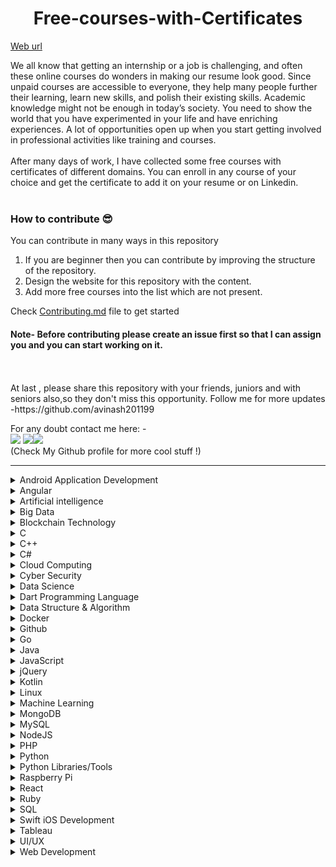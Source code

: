 <h1 align="center"> Free-courses-with-Certificates</h1>

[Web url](https://avinash201199.github.io/Free-courses-with-Certificates)

We all know that getting an internship or a job is challenging, and often these online courses do wonders in making our resume look good. Since unpaid courses are accessible to everyone, they help many people further their learning, learn new skills, and polish their existing skills. Academic knowledge might not be enough in today’s society. You need to show the world that you have experimented in your life and have enriching experiences. A lot of opportunities open up when you start getting involved in professional activities like training and courses.<br>
<br>
After many days of work, I have collected some free courses with certificates of different domains. You can enroll in any course of your choice and get the certificate to add it on your resume or on Linkedin.
<br>
<br>

### How to contribute 😎<br>

You can contribute in many ways in this repository

1. If you are beginner then you can contribute by improving the structure of the repository. <br>
2. Design the website for this repository with the content. <br>
3. Add more free courses into the list which are not present. <br>

Check [Contributing.md](https://github.com/avinash201199/Free-courses-with-Certificates/blob/main/CONTRIBUTING.md) file to get started

#### Note- Before contributing please create an issue first so that I can assign you and you can start working on it.

<br>
<br>
At last , please share this repository with your friends, juniors and with seniors also,so they don't miss this opportunity. Follow me for more updates -https://github.com/avinash201199
<br>

For any doubt contact me here: - <br>
[<img src="https://img.icons8.com/color/50/000000/instagram-new--v2.png"/>](https://www.instagram.com/lets__code/) [<img src="https://img.icons8.com/color/48/000000/github--v3.png"/>](https://github.com/avinash201199)[<img src="https://img.icons8.com/color/48/000000/linkedin.png"/>](https://www.linkedin.com/in/avinash-singh-071b79175/)
<br>(Check My Github profile for more cool stuff !)<br>

<hr>

<details>
<summary>Android Application Development</summary>
<br>
Great Learning - Android Application Development<br>
Website-https://www.greatlearning.in/academy/learn-for-free/courses/android-application-development<br>
<br>
Udemy- Become an Android Developer from Scratch<br>
Website- https://www.udemy.com/course/become-an-android-developer-from-scratch/<br>
<br>
</details>

<details>
<summary>Angular</summary>
<br>
Sololearn - Angular + NestJS<br>
Website-https://www.sololearn.com/learning/1092<br>
<br>
</details>

<details>
<summary>Artificial intelligence</summary>
<br>
GREAT LEARNING ACADEMY- Introduction to Deep Learning<br>
Website-https://www.greatlearning.in/academy/learn-for-free/courses/introduction-to-deep-learning<br>
<br>
GREAT LEARNING ACADEMY- Computer Vision Essentials<br>
Website- https://www.greatlearning.in/academy/learn-for-free/courses/computer-vision-essentials<br>
<br>
GREAT LEARNING ACADEMY- Introduction to Tensorflow and Keras<br>
Website- https://www.greatlearning.in/academy/learn-for-free/courses/introduction-to-tensorflow-and-keras<br>
<br>
GREAT LEARNING ACADEMY- How to Build your own Chatbot using Python?<br>
Website- https://www.greatlearning.in/academy/learn-for-free/courses/how-to-build-your-own-chatbot-using-python<br>
<br>
GREAT LEARNING ACADEMY- OpenCV Tutorial<br>
Website- https://www.greatlearning.in/academy/learn-for-free/courses/face-detection-with-opencv-in-python<br>
<br>
GREAT LEARNING ACADEMY- TensorFlow Python<br>
Website- https://www.greatlearning.in/academy/learn-for-free/courses/tensorflow-python<br>
 <br>
Future Learn-Digital Skills: Artificial Intelligence<br>
 Website- https://www.futurelearn.com/courses/artificial-intelligence<br>
 <br>
UDEMY: Introduction to Artificial Intelligence in Software Testing<br>
 Website- https://www.udemy.com/course/introduction-to-artificial-intelligence-in-software-testing<br>
 
<br>
</details>

<details>
<summary>Big Data</summary>
<br>
GREAT LEARNING ACADEMY- Introduction to Big Data and Hadoop<br>
Website- https://www.greatlearning.in/academy/learn-for-free/courses/introduction-to-big-data-and-hadoop<br>
<br>
GREAT LEARNING ACADEMY- Introduction to Apache Hive<br>
Website- https://www.greatlearning.in/academy/learn-for-free/courses/introduction-to-apache-hive<br>
<br>
GREAT LEARNING ACADEMY- Spark Basics<br>
Website- https://www.greatlearning.in/academy/learn-for-free/courses/spark-basics<br>
<br>
 FUTURE LEARN- Big Data Analytics: Opportunities, Challenges, and the Future<br>
 Website-https://www.futurelearn.com/courses/applied-big-data-analytics
<br>
</details>

<details>
<summary>Blockchain Technology</summary>
<br>
COURSERA - Blockchain Basics<br>
Website : https://www.coursera.org/learn/blockchain-basics?ranMID=40328&ranEAID=JVFxdTr9V80&ranSiteID=JVFxdTr9V80-DVWDPTM3td0_wUL_LQyS5Q&siteID=JVFxdTr9V80-DVWDPTM3td0_wUL_LQyS5Q&utm_content=10&utm_medium=partners&utm_source=linkshare&utm_campaign=JVFxdTr9V80<br>
<br>
COGNITIVE CLASS - Blockchain Essentials<br>
Website : https://cognitiveclass.ai/courses/blockchain-course<br>
<br>
GREAT LEARNING ACADEMY - Blockchain Basics<br>
Website : https://www.greatlearning.in/academy/learn-for-free/courses/blockchain-basics<br>
<br>
DIGITALDEFYND - This page contains 10 best Blockchain free certification courses<br>
Website : https://digitaldefynd.com/best-blockchain-courses-training-and-certifications-online/#1_Blockchain_Certification_by_INSEAD_Courser<br>
<br>
PLURALSIGHT - Blockchain-Principles and Practices<br>
Website : https://www.pluralsight.com/courses/blockchain-principles-practices?clickid=w3vydT2oUxyIWE2wQIVNPydYUkBXHI1YZ05ezo0&irgwc=1&mpid=1193463&aid=7010a000001xAKZAA2&utm_medium=digital_affiliate&utm_campaign=1193463&utm_source=impactradius<br>
</details>

<details>
<summary>C</summary>
<br>
Sololearn - C<br>
Website-https://www.sololearn.com/learning/1089<br>
<br>
GREAT LEARNING ACADEMY- C for Beginners<br>
Website-https://www.greatlearning.in/academy/learn-for-free/courses/c-for-beginners1<br>
<br>
</details>

<details>
<summary>C++</summary>
<br>
Sololearn- C++<br>
Website- https://www.sololearn.com/learning/1051<br>
<br>
</details>

<details>
<summary>C#</summary>
<br>
Sololearn- C#<br>
Website- https://www.sololearn.com/learning/1080<br>
<br>
</details>

<details>
<summary>Cloud Computing</summary>
<br>
Congnitive.ai- Introduction to Cloud<br>
Website-https://cognitiveclass.ai/courses/introduction-to-cloud<br>
<br>

GREAT LEARNING ACADEMY- Cloud Foundations<br>
Website- https://www.greatlearning.in/academy/learn-for-free/courses/cloud-foundations<br>
<br>
GREAT LEARNING ACADEMY- Cloud Foundations - Advanced<br>
Website- https://www.greatlearning.in/academy/learn-for-free/courses/cloud-foundations-advanced<br>
<br>
GREAT LEARNING ACADEMY- AWS For Beginners<br>
Website- https://www.greatlearning.in/academy/learn-for-free/courses/aws-for-beginners1<br>
<br>
GREAT LEARNING ACADEMY- Microsoft Azure Essentials<br>
Website-https://www.greatlearning.in/academy/learn-for-free/courses/microsoft-azure-essentials<br>
<br>
GREAT LEARNING ACADEMY- Google Cloud Platform for Beginners<br>
Website- https://www.greatlearning.in/academy/learn-for-free/courses/google-cloud-platform-for-beginners1<br>
<br>
GREAT LEARNING ACADEMY- Cloud Computing Architecture<br>
Website-https://www.greatlearning.in/academy/learn-for-free/courses/cloud-computing-architecture<br>
<br>

</details>

<details>
<summary>Cyber Security</summary>
<br>
GREAT LEARNING ACADEMY- Introduction to Cyber Security<br>
Website- https://www.greatlearning.in/academy/learn-for-free/courses/introduction-to-cyber-security<br>
<br>
GREAT LEARNING ACADEMY- Introduction to Ethical Hacking<br>
Website- https://www.greatlearning.in/academy/learn-for-free/courses/introduction-to-ethical-hacking<br>
<br>
GREAT LEARNING ACADEMY- Advanced Cyber Security - Threats and Governance<br>
Website- https://www.greatlearning.in/academy/learn-for-free/courses/advanced-cyber-security-threats-and-governance<br>
<br>
GREAT LEARNING ACADEMY- Ethical Hacking - Mobile Platforms and Network Architecture<br>
Website- https://www.greatlearning.in/academy/learn-for-free/courses/ethical-hacking-mobile-platforms-and-network-architecture<br>
<br>
</details>

<details>
<summary>Data Science</summary>
<br>
Sololearn- Data Science <br>
Website-https://www.sololearn.com/learning/1093<br>
<br>
Analytic Vidhya- Introduction to Python(Data Science) <br>
Website-https://courses.analyticsvidhya.com/pages/all-free-courses/<br>
<br>
cognitiveclass.ai- Introduction to Data Science<br>
Website-https://cognitiveclass.ai/courses/data-science-101<br>
<br>
cognitiveclass.ai- Data Science Methodology<br>
Website-https://cognitiveclass.ai/courses/data-science-methodology-2<br>
<br> 
cognitiveclass.ai- Data Science Tools<br>
Website-https://cognitiveclass.ai/courses/data-science-hands-open-source-tools-2<br>
<br> 
GREAT LEARNING ACADEMY- Data Science Foundations<br>
Website-https://www.greatlearning.in/academy/learn-for-free/courses/data-science-foundations<br>
<br> 
GREAT LEARNING ACADEMY- Basics of Exploratory Data Analysis<br>
Website-https://olympus.greatlearning.in/courses/13687<br>
<br> 
GREAT LEARNING ACADEMY- Probability for Data Science<br>
Website-https://www.greatlearning.in/academy/learn-for-free/courses/probability-for-data-science<br>
<br>
GREAT LEARNING ACADEMY- Statistical Methods for Decision Making<br>
Website-https://www.greatlearning.in/academy/learn-for-free/courses/statistical-methods-for-decision-making<br>
<br>
GREAT LEARNING ACADEMY- Predictive Modeling and Analytics - Regression<br>
Website-https://www.greatlearning.in/academy/learn-for-free/courses/predictive-modeling-and-analytics-regression<br>
<br>
GREAT LEARNING ACADEMY- Data Visualization using Tableau<br>
Website-https://www.greatlearning.in/academy/learn-for-free/courses/data-visualization-using-tableau<br>
<br>
GREAT LEARNING ACADEMY- Data Visualization With Power BI<br>
Website-https://www.greatlearning.in/academy/learn-for-free/courses/data-visualization-with-power-bi<br>
<br>
GREAT LEARNING ACADEMY- COVID-19 Outbreak Prediction<br>
Website-https://www.greatlearning.in/academy/learn-for-free/courses/covid-19-outbreak-prediction<br>
<br> 
GREAT LEARNING ACADEMY- Data Mining<br>
Website-https://www.greatlearning.in/academy/learn-for-free/courses/data-mining1<br>
<br>
GREAT LEARNING ACADEMY- Kaggle Competition<br>
Website-https://www.greatlearning.in/academy/learn-for-free/courses/kaggle-competition-for-beginners1<br>
<br> 
GREAT LEARNING ACADEMY- Credit Card Fraud Detection<br>
Website-https://www.greatlearning.in/academy/learn-for-free/courses/credit-card-fraud-detection<br>
<br>
DATACAMP- Class Central <br>
Website-https://www.classcentral.com/course/datacamp-intro-to-python-for-data-science-7631<br>
<br> 
Check more courses related to Data Science on Great Learning Academy<br>
Website-https://www.greatlearning.in/academy#our-courses
<br>
 JOVIAN's courses on Data Science and Machine Learning <br>
  Website-https://www.jovian.ai/
  <br>
</details>

<details>
<summary>Dart Programming Language </summary>
<br>
App Development using Dart Programming Language
Website-=
 https://alison.com/course/app-development-using-dart-programming-language?utm_source=google&utm_medium=cpc&utm_campaign=PPC_Tier-4_First-Click_Courses-_Broad_&utm_adgroup=Course-4407_App-Development-using-Dart-Programming-Language&gclid=CjwKCAjwp9qZBhBkEiwAsYFsb7WyApkstaAnVh6ENUignPoaq_xXThsE8DCwttQXfGw5tp_tbOXOrxoCADQQAvD_BwE<br>
<br>
<br>
</details>
<details>
<summary>Data Structure & Algorithm</summary>
<br>
GREAT LEARNING ACADEMY- Data Structure & Algorithms in Java for Intermediate Level<br>
Website-https://www.greatlearning.in/academy/learn-for-free/courses/master-data-structure-algorithms-in-java<br>
<br>
GREAT LEARNING ACADEMY- Data Structures and Algorithms for Tech<br>
Website-https://www.mygreatlearning.com/academy/learn-for-free/courses/data-structures-and-algorithms-for-tech
<br>
</details>

<details>
<summary>Docker</summary>
<br>
GREAT LEARNING ACADEMY- Docker Projects<br>
Website-https://www.greatlearning.in/academy/learn-for-free/courses/docker-projects<br>
<br>
GREAT LEARNING ACADEMY- Docker Best Practices<br>
Website-https://www.greatlearning.in/academy/learn-for-free/courses/docker-best-practices<br>
<br>
</details>

<details>
<summary>Github</summary>
<br>
GREAT LEARNING ACADEMY- GitHub Tutorial for Beginners<br>
Website-https://www.greatlearning.in/academy/learn-for-free/courses/github-tutorial-for-beginners<br>
<br> 
</details>

<details>
<summary>Go</summary>
<br>
Sololearn - Go<br>
Website-https://www.sololearn.com/learning/1164<br>
<br> 
</details>

<details>
<summary>Java</summary>
<br>
Sololearn - Java<br>
Website- https://www.sololearn.com/learning/1068<br>
<br>
Linkedin-Learning Java<br>
Website-https://www.linkedin.com/learning/learning-java-4/<br>
<br>
GeeksforGeeks- Fork Java<br>
https://practice.geeksforgeeks.org/courses/fork-java<br>
<br>
GREAT LEARNING ACADEMY- Java Programming<br>
Website-https://www.greatlearning.in/academy/learn-for-free/courses/hashing-in-java<br>
<br>
GREAT LEARNING ACADEMY- Hashing in Java<br>
Website-https://www.greatlearning.in/academy/learn-for-free/courses/java-programming<br>
<br>
upGrad- Core Java Basics<br>
Website-https://learn.upgrad.com/course/1373<br>
<br>
</details>

<details>
<summary>JavaScript</summary>
<br>
Sololearn- JavaScript<br>
Website- https://www.sololearn.com/learning/1024<br>
<br>
Java Script course by free code camp dot org<br>
Website : https://www.freecodecamp.org/learn/javascript-algorithms-and-data-structures/<br>
  <br>
</details>

<details>
<summary>jQuery</summary>
<br>
Sololearn - jQuery<br>
Website-https://www.sololearn.com/learning/1082<br>
<br> 
</details>

<details>
<summary>Kotlin</summary>
<br>
Sololearn - Kotlin<br>
Website-https://www.sololearn.com/learning/1160<br>
<br>
Udacity- Kotlin Bootcamp For Programmers <br>
Website-https://www.udacity.com/course/kotlin-bootcamp-for-programmers--ud9011 <br>
<br>
</details>

<details>
<summary>Linux</summary>
<br>
Geek University - Free Linux course<br>
Website- https://geek-university.com/course/free-linux-course/<br>
<br>
GREAT LEARNING ACADEMY- Linux Tutorial<br>
Website-https://www.greatlearning.in/academy/learn-for-free/courses/linux-tutorial<br>
<br>
</details>

<details>
<summary>Machine Learning</summary>
<br>
Sololearn - Machine Learning<br>
Website-https://www.sololearn.com/learning/1094<br>
<br>
GREAT LEARNING ACADEMY- Basics of Machine Learning<br>
Website-https://www.greatlearning.in/academy/learn-for-free/courses/basics-of-machine-learning-1<br>
<br>
GREAT LEARNING ACADEMY- Supervised Machine Learning with Logistic Regression and Naïve Bayes<br>
Website-https://www.greatlearning.in/academy/learn-for-free/courses/supervised-machine-learning-with-logistic-regression-and-naive-bayes<br>
<br>
GREAT LEARNING ACADEMY- Supervised Machine Learning with Tree Based Models<br>
Website-https://www.greatlearning.in/academy/learn-for-free/courses/supervised-machine-learning-with-tree-based-models <br>
<br>
GREAT LEARNING ACADEMY- Unsupervised Machine Learning with K-means<br>
Website-https://www.greatlearning.in/academy/learn-for-free/courses/unsupervised-machine-learning-with-k-means <br>
<br>
GREAT LEARNING ACADEMY- Statistics for Machine Learning<br>
Website- https://www.greatlearning.in/academy/learn-for-free/courses/statistics-for-machine-learning <br>
<br>
ML with python by free code camp dot org
<br>
website : https://www.freecodecamp.org/learn/machine-learning-with-python/
<br>
</details>

<details>
<summary>MongoDB</summary>
<br>
GREAT LEARNING ACADEMY- Mongodb Tutorial<br>
Website-https://www.greatlearning.in/academy/learn-for-free/courses/mongodb-tutorial<br>
<br>
<br>
MongoDB University<br>
Website-https://university.mongodb.com/<br>
<br>
</details>

<details>
<summary>MySQL</summary>
<br>
Geek University- MySQL course<br>
Website- https://geek-university.com/course/mysql-course/<br>
<br>
</details>

<details>
<summary>NodeJS</summary>
<br>
SIMPLILEARN - Getting started with NodeJS<br>
Website : https://www.simplilearn.com/learn-nodejs-basics-free-course-skillup<br>
<br>
COURSERA - Server-side Development with NodeJS, Express and MongoDB<br>
Website : https://www.coursera.org/learn/server-side-nodejs?ranMID=40328&ranEAID=JVFxdTr9V80&ranSiteID=JVFxdTr9V80-BhGyVRqGfwfzbqKem2Q0Aw&siteID=JVFxdTr9V80-BhGyVRqGfwfzbqKem2Q0Aw&utm_content=10&utm_medium=partners&utm_source=linkshare&utm_campaign=JVFxdTr9V80<br>
<br>
UpGRAD - Node JS Free Online Course with Certification<br>
Website : https://www.upgrad.com/blog/node-js-free-online-course/<br>
<br>
DIGITALDEFYND - 8 Best NodeJs Certification & Courses<br>
Website : https://digitaldefynd.com/best-nodejs-courses-class-certification-online/<br>
</details>

<details>
<summary>PHP</summary>
<br>
Sololearn - PHP<br>
Website-https://www.sololearn.com/learning/1059<br>
<br>
</details>

<details>
<summary>Python</summary>
<br>
Sololearn - Intermediate Python<br>
website-https://www.sololearn.com/learning/1158<br>
<br>
Sololearn - Python Core<br>
website- https://www.sololearn.com/learning/1073<br>
<br>
Sololearn - Python for Data Science<br>
website- https://www.sololearn.com/learning/1161<br>
<br>
Sololearn - Python Data Structures<br>
website- https://www.sololearn.com/learning/1159<br>
<br>
GeeksforGeeks - Getting Started with Python<br>
website- https://practice.geeksforgeeks.org/courses/start-with-python-kids<br>
<br>
GeeksforGeeks - Fork Python<br>
website- https://practice.geeksforgeeks.org/courses/fork-python<br>
<br>
Newton School-The complete python course for beginners <br>
Website https://my.newtonschool.co/<br>
<br>
Cognitive.ai- Python for Data Science<br>
Website-https://cognitiveclass.ai/courses/python-for-data-science<br>
<br>
Udemy- Python OOP : Object Oriented Programming in Python<br>
Website-https://www.udemy.com/course/object-oriented-python-programming<br>
<br>

</details>

<details>
<summary>Python Libraries/Tools</summary>
<br>
GREAT LEARNING ACADEMY- Basics of EDA with Python<br>
Website-https://www.greatlearning.in/academy/learn-for-free/courses/basics-of-eda-with-python<br>
<br>
GREAT LEARNING ACADEMY- NumPy Tutorial<br>
Website-https://www.greatlearning.in/academy/learn-for-free/courses/numpy-tutorial<br>
<br>
GREAT LEARNING ACADEMY- Jupyter Notebook<br>
Website-https://www.greatlearning.in/academy/learn-for-free/courses/jupyter-notebook<br>
<br>
GREAT LEARNING ACADEMY- Python Matplotlib<br>
Website-https://www.greatlearning.in/academy/learn-for-free/courses/python-matplotlib<br>
<br>
GREAT LEARNING ACADEMY- Python Pandas<br>
Website-https://www.greatlearning.in/academy/learn-for-free/courses/python-pandas<br>
<br>
</details>

<details>
<summary> Raspberry Pi</summary>
<br>
Geek University - Raspberry Pi free course<br>
Website-https://geek-university.com/course/raspberry-pi-free-course/<br>
<br>
</details>

<details>
<summary>React</summary>
<br>
Sololearn - React + Redux<br>
Website-https://www.sololearn.com/learning/1097<br>
<br>
</details>

<details>
<summary>Ruby</summary>
<br>
Sololearn - Ruby<br>
Website-https://www.sololearn.com/learning/1081<br>
<br>
</details>

<details>
<summary>SQL</summary>
<br>
Sololearn - SQL<br>
Website-https://www.sololearn.com/learning/1060<br>
<br>
</details>

<details>
<summary>Swift iOS Development</summary>
<br>
Udemy - Swift iOS Developer<br>
Website-https://www.udemy.com/course/the-complete-ios-10-developer-course/<br>
<br>
</details>

<details>
<summary>Tableau</summary>
<br>
GREAT LEARNING ACADEMY- Data Visualization using Tableau<br>
Website-https://www.greatlearning.in/academy/learn-for-free/courses/data-visualization-using-tableau<br>
<br>
</details>

<details>
<summary>UI/UX</summary>
<br>
GREAT LEARNING ACADEMY- UI/UX<br>
Website-https://www.greatlearning.in/academy/learn-for-free/courses/ui-ux<br>
<br>
Linkedin- Introduction to Graphic Design<br>
Website-https://www.linkedin.com/learning/introduction-to-graphic-design-3/<br>
<br>
Linkedin-A FULL PATHWAY TO BECOME A GRAPHIC DESIGNER<br>
Website-https://opportunity.linkedin.com/skills-for-in-demand-jobs/graphic-designer?trk=li-jobsindemand-graphic-en<br>
 <br>
 Future Learn-Digital Skills: User Experience<br>
 Website-https://www.futurelearn.com/courses/digital-skills-user-experience<br>
 <br>
</details>

<details>
<summary>Web Development</summary>
<br>
Sololearn - HTML<br>
Website- https://www.sololearn.com/learning/1014<br>
<br>
Sololearn - CSS<br>
Website- https://www.sololearn.com/learning/1014<br>
<br>
Sololearn - Responsive Web Design<br>
Website- https://www.sololearn.com/learning/1162<br>
<br>
Linkedin- HTML Essential Training<br>
Website-https://www.linkedin.com/learning/html-essential-training-4/what-is-html<br>
<br>
Linkedin- JavaScript Essential Training<br>
Website-https://www.linkedin.com/learning/javascript-essential-training-3/<br>
<br>
Linkedin- Succeeding in Web Development: Full Stack and Front End<br>
Website- https://www.linkedin.com/learning/succeeding-in-web-development-full-stack-and-front-end/<br>
<br>
GREAT LEARNING ACADEMY- HTML Attributes and Tags<br>
Website-https://www.greatlearning.in/academy/learn-for-free/courses/html-attributes-and-tags<br>
<br>
GREAT LEARNING ACADEMY- Front End Development - HTML<br>
Website-https://www.greatlearning.in/academy/learn-for-free/courses/front-end-development-html<br>
<br>
GREAT LEARNING ACADEMY- Front End Development - CSS<br>
Website-https://www.greatlearning.in/academy/learn-for-free/courses/front-end-development-css<br>
<br>
GREAT LEARNING ACADEMY- Introduction to JavaScript<br>
Website-https://www.greatlearning.in/academy/learn-for-free/courses/introduction-to-javascript<br>
<br>
Geek University - Apache HTTP Server course<br>
Website-https://geek-university.com/course/apache-online-course/<br>
<br>
Responsive web design by free code camp
<br>
website : https://www.freecodecamp.org/learn/responsive-web-design/<br>
<br>
Front end developement libraries : React
<br>
website : https://www.freecodecamp.org/learn/front-end-development-libraries/
<br>
  
</details>
